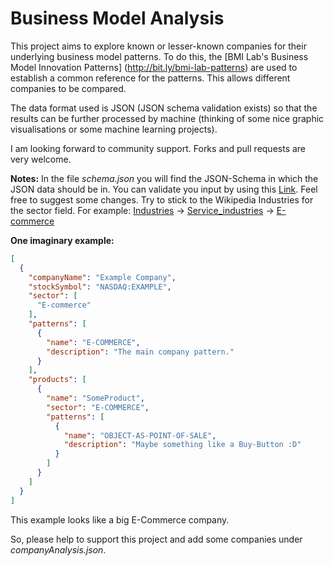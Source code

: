 # Business Model Analysis
This project aims to explore known or lesser-known companies for their underlying business model patterns. To do this, the [BMI Lab's Business Model Innovation Patterns] (http://bit.ly/bmi-lab-patterns) are used to establish a common reference for the patterns. This allows different companies to be compared.

The data format used is JSON (JSON schema validation exists) so that the results can be further processed by machine (thinking of some nice graphic visualisations or some machine learning projects).

I am looking forward to community support. Forks and pull requests are very welcome.

**Notes:**
In the file *schema.json* you will find the JSON-Schema in which the JSON data should be in.
You can validate you input by using this [Link](https://www.npoint.io/docs/fc2d4ea410827c9f9f59). Feel free to suggest some changes. Try to stick to the Wikipedia Industries for the sector field. For example: [Industries](https://en.wikipedia.org/wiki/Category:Industries) -> [Service\_industries](https://en.wikipedia.org/wiki/Category:Service_industries) -> [E-commerce](https://en.wikipedia.org/wiki/Category:E-commerce)

**One imaginary example:**
```json
[
  {
    "companyName": "Example Company",
    "stockSymbol": "NASDAQ:EXAMPLE",
    "sector": [
      "E-commerce"
    ],
    "patterns": [
      {
        "name": "E-COMMERCE",
        "description": "The main company pattern."
      }
    ],
    "products": [
      {
        "name": "SomeProduct",
        "sector": "E-COMMERCE",
        "patterns": [
          {
            "name": "OBJECT-AS-POINT-OF-SALE",
            "description": "Maybe something like a Buy-Button :D"
          }
        ]
      }
    ]
  }
]
```

This example looks like a big E-Commerce company.

So, please help to support this project and add some companies under *companyAnalysis.json*.
